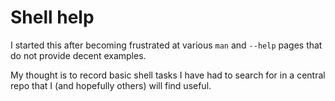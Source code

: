 # Shell help

I started this after becoming frustrated at various `man` and `--help`
pages that do not provide decent examples.

My thought is to record basic shell tasks I have had to search for in a
central repo that I (and hopefully others) will find useful.
